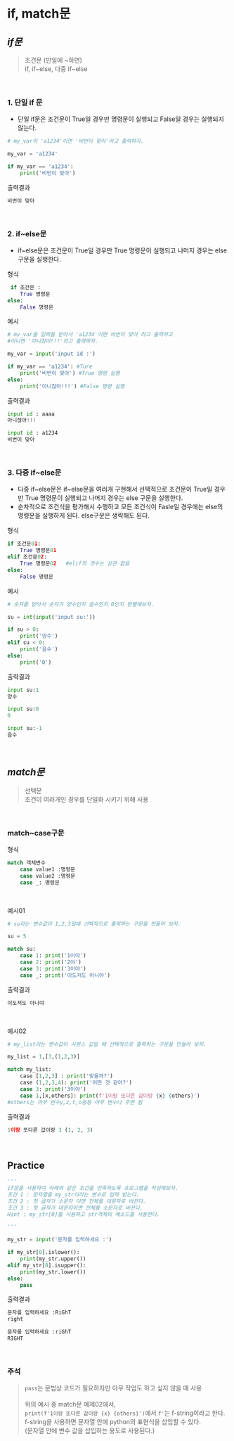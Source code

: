 # **if, match문**

## _**if문**_
> 조건문 (만일에 ~하면) <br/>
> if, if~else, 다중 if~else<br/>

<br/>

### **1. 단일 if 문**
- 단일 if문은 조건문이 True일 경우만 명령문이 실행되고 False일 경우는 실행되지 않는다.

```python
# my_var이 'a1234'이면 '비번이 맞아'라고 출력하자.

my_var = 'a1234'

if my_var == 'a1234':
    print('비번이 맞아')
```
출력결과<br/>
```python
비번이 맞아
```
<br/>

### **2. if~else문**
- if~else문은 조건문이 True일 경우만 True 명령문이 실행되고 나머지 경우는 else 구문을 실행한다. 

형식
```python
 if 조건문 :
    True 명령문
else:
    False 명령문
```

예시
```python
# my_var을 입력을 받아서 'a1234'이면 비번이 맞아 라고 출력하고
#아니면 '아니잖아!!!'라고 출력하자.

my_var = input('input id :')

if my_var == 'a1234': #Ture
    print('비번이 맞아') #True 명령 실행
else:
    print('아니잖아!!!') #False 명령 실행
```

출력결과
```python
input id : aaaa
아니잖아!!!
```
```python
input id : a1234
비번이 맞아
```
<br/>

### **3. 다중 if~else문**
- 다중 if~else문은 if~else문을 여러개 구현해서 선택적으로 조건문이 True일 경우만 True 명령문이 실행되고 나머지 경우는 else 구문을 실행한다.
- 순차적으로 조건식을 평가해서 수행하고 모든 조건식이 Fasle일 경우에는 else의 명령문을 실행하게 된다. else구문은 생략해도 된다.

형식
```python
if 조건문01:
    True 명령문01
elif 조건문02:
    True 명령문02   #elif의 갯수는 상관 없음
else:
    False 명령문
```

예시
```python
# 숫자를 받아서 숫자가 양수인지 음수인지 0인지 판별해보자.

su = int(input('input su:'))

if su > 0:
    print('양수')
elif su < 0:
    print('음수')
else:
    print('0')
```

출력결과
```python
input su:1
양수
```
```python
input su:0
0
```
```python
input su:-1
음수
```
<br/>

## _**match문**_
> 선택문 <br/>
> 조건이 여러개인 경우를 단일화 시키기 위해 사용

<br/>

### **match~case구문**

형식
```python
match 객체변수
    case value1 :명령문
    case value2 :명령문
    case _: 명령문
```
<br/>

예시01
```python
# su라는 변수값이 1,2,3일때 선택적으로 출력하는 구문을 만들어 보자.

su = 5

match su:
    case 1: print('1이야')
    case 2: print('2야')
    case 3: print('3이야')
    case _: print('이도저도 아니야')
```
출력결과
```python
이도저도 아니야
```
<br/>

예시02
```python
# my_list라는 변수값이 시퀀스 값일 때 선택적으로 출력하는 구문을 만들어 보자.

my_list = 1,[3,(1,2,3)]

match my_list:
    case [1,2,3] : print('맞을까?')
    case (1,2,3,4): print('어떤 것 같아?')
    case 3: print('3이야')
    case 1,[x,others]: print(f'1이랑 또다른 값이랑 {x} {others}')
#others는 아무 변수y,z,t,o등등 아무 변수나 주면 됨
```
출력결과
```python
1이랑 또다른 값이랑 3 (1, 2, 3)
```

<br/>

## Practice

```python
'''
if문을 사용하여 아래와 같은 조건을 만족하도록 프로그램을 작성해보자.
조건 1 : 문자열을 my_str이라는 변수로 입력 받는다.
조건 2 : 첫 글자가 소문자 이면 전체를 대문자로 바꾼다.
조건 3 : 첫 글자가 대문자이면 전체를 소문자로 바꾼다.
Hint : my_str[0]를 사용하고 str객체의 메소드를 사용한다.

'''

my_str = input('문자를 입력하세요 :')

if my_str[0].islower():
    print(my_str.upper())
elif my_str[0].isupper():
    print(my_str.lower())
else:
    pass
```
출력결과
```python
문자를 입력하세요 :RiGhT
right
```
```python
문자를 입력하세요 :riGhT
RIGHT
```

<br/>

### 주석
> `pass`는 문법상 코드가 필요하지만 아무 작업도 하고 싶지 않을 때 사용<br/>
> <br/>위의 예시 중 match문 예제02에서,<br/>
> `print(f'1이랑 또다른 값이랑 {x} {others}')`에서 `f'`는 f-string이라고 한다.<br/>
> f-string을 사용하면 문자열 안에 python의 표현식을 삽입할 수 있다.
> <br/>(문자열 안에 변수 값을 삽입하는 용도로 사용된다.)